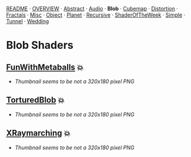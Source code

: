 
  <!--                                                             -->
  <!--           THIS IS AN AUTOMATICALLY GENERATED FILE           -->
  <!--                                                             -->
  <!--                  D O   N O T   E D I T ! ! !                -->
  <!--                                                             -->
  <!--  ALL CHANGES WILL BE OVERWRITTEN WITHOUT ANY FURTHER NOTICE -->
  <!--                                                             -->


[README](../README.md) · [OVERVIEW](../OVERVIEW.md) · [Abstract](../Abstract/README.md) · [Audio](../Audio/README.md) · **Blob** · [Cubemap](../Cubemap/README.md) · [Distortion](../Distortion/README.md) · [Fractals](../Fractals/README.md) · [Misc](../Misc/README.md) · [Object](../Object/README.md) · [Planet](../Planet/README.md) · [Recursive](../Recursive/README.md) · [ShaderOfTheWeek](../ShaderOfTheWeek/README.md) · [Simple](../Simple/README.md) · [Tunnel](../Tunnel/README.md) · [Wedding](../Wedding/README.md)

# Blob Shaders

## **[FunWithMetaballs](FunWithMetaballs.md)** :boom:
- *Thumbnail seems to be not a 320x180 pixel PNG*

## **[TorturedBlob](TorturedBlob.md)** :boom:
- *Thumbnail seems to be not a 320x180 pixel PNG*

## **[XRaymarching](XRaymarching.md)** :boom:
- *Thumbnail seems to be not a 320x180 pixel PNG*

